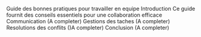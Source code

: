 Guide des bonnes pratiques pour travailler en equipe
Introduction 
Ce guide fournit des conseils essentiels pour une collaboration efficace
Communication
(A completer)
Gestions des taches
(A completer)
Resolutions des conflits
()A completer)
Conclusion
(A completer)
